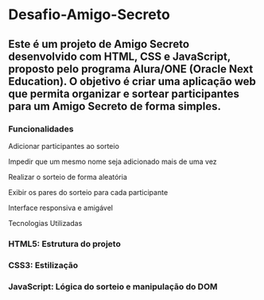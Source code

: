 # Desafio-Amigo-Secreto

## Este é um projeto de Amigo Secreto desenvolvido com HTML, CSS e JavaScript, proposto pelo programa Alura/ONE (Oracle Next Education). O objetivo é criar uma aplicação web que permita organizar e sortear participantes para um Amigo Secreto de forma simples.

### Funcionalidades

Adicionar participantes ao sorteio

Impedir que um mesmo nome seja adicionado mais de uma vez

Realizar o sorteio de forma aleatória

Exibir os pares do sorteio para cada participante

Interface responsiva e amigável

Tecnologias Utilizadas

### HTML5: Estrutura do projeto

### CSS3: Estilização

### JavaScript: Lógica do sorteio e manipulação do DOM